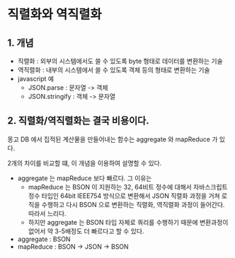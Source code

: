 # 직렬화와 역직렬화

## 1. 개념&#x20;

* 직렬화 : 외부의 시스템에서도 쓸 수 있도록 byte 형태로 데이터를 변환하는 기술&#x20;
* 역직렬화 : 내부의 시스템에서 쓸 수 있도록 객체 등의 형태로 변환하는 기술&#x20;
* javascript 예
  * JSON.parse : 문자열 -> 객체&#x20;
  * JSON.stringify : 객체 -> 문자열&#x20;

## 2. 직렬화/역직렬화는 결국 비용이다.&#x20;

몽고 DB 에서 집적된 계산물을 만들어내는 함수는 aggregate 와 mapReduce 가 있다.&#x20;

2개의 차이를 비교할 떄, 이 개념을 이용하여 설명할 수 있다.&#x20;

* aggregate 는 mapReduce 보다 빠르다. 그 이유는
  * mapReduce 는 BSON 이 지원하는 32, 64비트 정수에 대해서 자바스크립트 정수 타입인 64bit IEEE754 방식으로 변환해서 JSON 직렬화 과정을 거쳐 로직을 수행하고 다시 BSON 으로 변환하는 직렬화, 역직렬화 과정이 들어간다. 따라서 느리다.&#x20;
  * 하지만 aggregate 는 BSON 타입 자체로 쿼리를 수행하기 때문에 변환과정이 없어서 약 3-5배정도 더 빠르다고 할 수 있다.&#x20;
* aggregate : BSON
* mapReduce : BSON -> JSON -> BSON&#x20;



&#x20;
